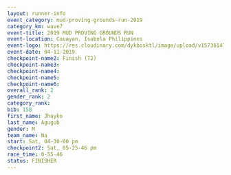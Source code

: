 ```yaml
---
layout: runner-info 
event_category: mud-proving-grounds-run-2019 
category_km: wave7 
event-title: 2019 MUD PROVING GROUNDS RUN 
event-location: Cauayan, Isabela Philippines 
event-logo: https://res.cloudinary.com/dykbosktl/image/upload/v1573614753/Logo/logo_ncmyxh.jpg
event-date: 04-11-2019 
checkpoint-name2: Finish (T2) 
checkpoint-name3: 
checkpoint-name4: 
checkpoint-name5: 
checkpoint-name6: 
overall_rank: 2
gender_rank: 2
category_rank: 
bib: 158
first_name: Jhayko
last_name: Agugub
gender: M
team_name: Na
start: Sat, 04-30-00 pm
checkpoint2: Sat, 05-25-46 pm
race_time: 0-55-46
status: FINISHER
---
```

